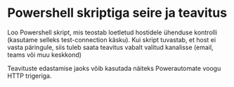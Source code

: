 # Powershell skriptiga seire ja teavitus

Loo Powershell skript, mis teostab loetletud hostidele ühenduse kontrolli (kasutame selleks test-connection käsku). 
Kui skript tuvastab, et host ei vasta päringule, siis tuleb saata teavitus vabalt valitud kanalisse (email, teams või muu keskkond)

Teavituste edastamise jaoks võib kasutada näiteks Powerautomate voogu HTTP trigeriga.
